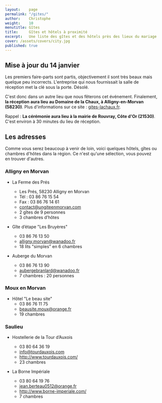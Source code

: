 ```yaml
---
layout:    page
permalink: "/gites/"
author:    Christophe
weight:    10
menutitle: Gîtes
title:     Gîtes et hôtels à proximité
excerpt:   Une liste des gîtes et des hôtels près des lieux du mariage
cover: /assets/covers/city.jpg
published: true
---
```


## Mise à jour du 14 janvier

Les premiers faire-parts sont partis, objectivement il sont très beaux mais quelque peu incorrects. L'entreprise qui nous fournissait la salle de réception met la clé sous la porte. Désolé.

C'est donc dans un autre lieu que nous fêterons cet événement. Finalement, **la réception aura lieu au Domaine de la Chaux, à Alligny-en-Morvan (58230)**. Plus d'informations sur ce site : [gites-lachaux.fr](http://www.gites-lachaux.fr/).

Rappel : **La cérémonie aura lieu à la mairie de Rouvray, Côte d'Or (21530)**. C'est environ à 30 minutes du lieu de réception.

## Les adresses

Comme vous serez beaucoup à venir de loin, voici quelques hôtels, gîtes ou chambres d'hôtes dans la région. Ce n'est qu'une sélection, vous pouvez en trouver d'autres.

### Alligny en Morvan

- La Ferme des Prés
    - Les Prés, 58230 Alligny en Morvan
    - Tél : 03 86 76 15 54
    - Fax : 03 86 76 14 61
    - [contact@ungiteenmorvan.com](mailto:contact@ungiteenmorvan.com)
    - 2 gîtes de 9 personnes
    - 3 chambres d’hôtes

- Gîte d’étape "Les Bruyères"
    - 03 86 76 13 50
    - [alligny.morvan@wanadoo.fr](mailto:alligny.morvan@wanadoo.fr)
    - 18 lits "simples" en 6 chambres

- Auberge du Morvan
    - 03 86 76 13 90
    - [aubergebranlard@wanadoo.fr](mailto:aubergebranlard@wanadoo.fr)
    - 7 chambres : 20 personnes

### Moux en Morvan

- Hôtel  "Le beau site"
    - 03 86 76 11 75
    - [beausite.moux@orange.fr](mailto:beausite.moux@orange.fr)
    - 19 chambres

### Saulieu

- Hostellerie de la Tour d’Auxois
    - 03 80 64 36 19
    - [info@tourdauxois.com](mailto:info@tourdauxois.com)
    - http://www.tourdauxois.com/
    - 23 chambres

- La Borne Impériale
    - 03 80 64 19 76
    - [jean.berteau0512@orange.fr](mailto:jean.berteau0512@orange.fr)
    - http://www.borne-imperiale.com/
    - 7 chambres
